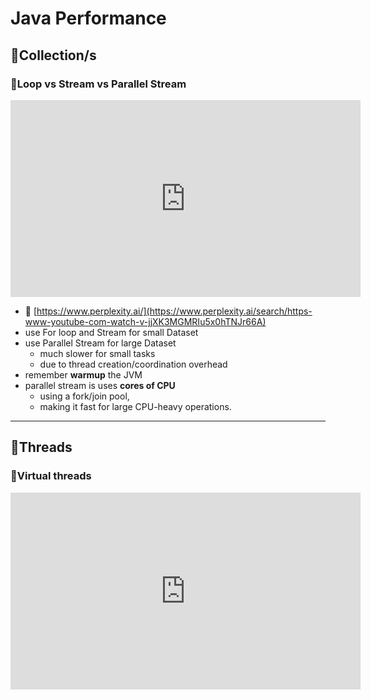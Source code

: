 # Java Performance
## 🔶Collection/s
### 🔸Loop vs Stream vs Parallel Stream

<iframe width="560" height="315" src="https://www.youtube.com/embed/qe5zyOElzsU?si=vlveqXjZWdn_OG67" 
title="YouTube video player" frameborder="0" allow="accelerometer; autoplay; clipboard-write; encrypted-media; 
gyroscope; picture-in-picture; web-share" referrerpolicy="strict-origin-when-cross-origin" allowfullscreen></iframe>


  - 🤖 [https://www.perplexity.ai/](https://www.perplexity.ai/search/https-www-youtube-com-watch-v-jjXK3MGMRIu5x0hTNJr66A)
  - use For loop and Stream for  small Dataset
  - use Parallel Stream for large Dataset
    - much slower for small tasks 
    - due to thread creation/coordination overhead
  - remember **warmup** the JVM
  - parallel stream is uses **cores of CPU**
    - using a fork/join pool, 
    - making it fast for large CPU-heavy operations.
   
--- 
## 🔶Threads
### 🔸Virtual threads

<iframe width="560" height="315" src="https://www.youtube.com/embed/DZIC_Jrrg4U?si=qhyJZvL7HwmYJkn4" 
title="YouTube video player" frameborder="0" allow="accelerometer; autoplay; clipboard-write; encrypted-media; gyroscope; 
picture-in-picture; web-share" referrerpolicy="strict-origin-when-cross-origin" allowfullscreen></iframe>